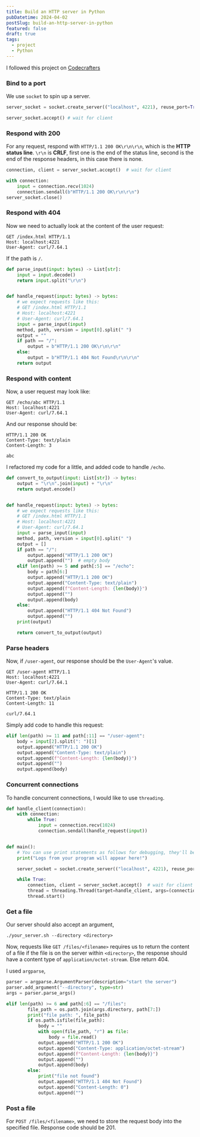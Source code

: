 ```yaml
---
title: Build an HTTP server in Python
pubDatetime: 2024-04-02
postSlug: build-an-http-server-in-python
featured: false
draft: true
tags:
  - project
  - Python
---
```

I followed this project on [Codecrafters]()

### Bind to a port

We use `socket` to spin up a server.

```python
server_socket = socket.create_server(("localhost", 4221), reuse_port=True)

server_socket.accept() # wait for client
```

### Respond with 200

For any request, respond with `HTTP/1.1 200 OK\r\n\r\n`, which is the **HTTP status line**. `\r\n` is **CRLF**, first one is the end of the status line, second is the end of the response headers, in this case there is none.

```python
connection, client = server_socket.accept()  # wait for client

with connection:
	input = connection.recv(1024)
	connection.sendall(b"HTTP/1.1 200 OK\r\n\r\n")
server_socket.close()
```


### Respond with 404

Now we need to actually look at the content of the user request:

```
GET /index.html HTTP/1.1
Host: localhost:4221
User-Agent: curl/7.64.1
```

If the path is `/`.

```python
def parse_input(input: bytes) -> List[str]:
    input = input.decode()
    return input.split("\r\n")


def handle_request(input: bytes) -> bytes:
    # we expect requests like this:
    # GET /index.html HTTP/1.1
    # Host: localhost:4221
    # User-Agent: curl/7.64.1
    input = parse_input(input)
    method, path, version = input[0].split(" ")
    output = ""
    if path == "/":
        output = b"HTTP/1.1 200 OK\r\n\r\n"
    else:
        output = b"HTTP/1.1 404 Not Found\r\n\r\n"
    return output
```

### Respond with content

Now, a user request may look like:

```
GET /echo/abc HTTP/1.1
Host: localhost:4221
User-Agent: curl/7.64.1
```

And our response should be:

```
HTTP/1.1 200 OK
Content-Type: text/plain
Content-Length: 3

abc
```

I refactored my code for a little, and added code to handle `/echo`.

```python
def convert_to_output(input: List[str]) -> bytes:
    output = "\r\n".join(input) + "\r\n"
    return output.encode()


def handle_request(input: bytes) -> bytes:
    # we expect requests like this:
    # GET /index.html HTTP/1.1
    # Host: localhost:4221
    # User-Agent: curl/7.64.1
    input = parse_input(input)
    method, path, version = input[0].split(" ")
    output = []
    if path == "/":
        output.append("HTTP/1.1 200 OK")
        output.append("")  # empty body
    elif len(path) >= 5 and path[:5] == "/echo":
        body = path[6:]
        output.append("HTTP/1.1 200 OK")
        output.append("Content-Type: text/plain")
        output.append(f"Content-Length: {len(body)}")
        output.append("")
        output.append(body)
    else:
        output.append("HTTP/1.1 404 Not Found")
        output.append("")
    print(output)

    return convert_to_output(output)
```

### Parse headers

Now, if `/user-agent`, our response should be the `User-Agent`'s value.

```
GET /user-agent HTTP/1.1
Host: localhost:4221
User-Agent: curl/7.64.1
```

```
HTTP/1.1 200 OK
Content-Type: text/plain
Content-Length: 11

curl/7.64.1
```

Simply add code to handle this request:

```python
elif len(path) >= 11 and path[:11] == "/user-agent":
	body = input[2].split(": ")[1]
	output.append("HTTP/1.1 200 OK")
	output.append("Content-Type: text/plain")
	output.append(f"Content-Length: {len(body)}")
	output.append("")
	output.append(body)
```

### Concurrent connections

To handle concurrent connections, I would like to use `threading`.

```python
def handle_client(connection):
    with connection:
        while True:
            input = connection.recv(1024)
            connection.sendall(handle_request(input))


def main():
    # You can use print statements as follows for debugging, they'll be visible when running tests.
    print("Logs from your program will appear here!")

    server_socket = socket.create_server(("localhost", 4221), reuse_port=True)

    while True:
        connection, client = server_socket.accept()  # wait for client
        thread = threading.Thread(target=handle_client, args=(connection,))
        thread.start()
```

### Get a file

Our server should also accept an argument,

```
./your_server.sh --directory <directory>
```

Now, requests like `GET /files/<filename>` requires us to return the content of a file if the file is on the server within `<directory>`, the response should have a content type of `application/octet-stream`. Else return 404.

I used `argparse`,

```python
parser = argparse.ArgumentParser(description="start the server")
parser.add_argument("--directory", type=str)
args = parser.parse_args()
```

```python
elif len(path) >= 6 and path[:6] == "/files":
        file_path = os.path.join(args.directory, path[7:])
        print("file path: ", file_path)
        if os.path.isfile(file_path):
            body = ""
            with open(file_path, "r") as file:
                body = file.read()
            output.append("HTTP/1.1 200 OK")
            output.append("Content-Type: application/octet-stream")
            output.append(f"Content-Length: {len(body)}")
            output.append("")
            output.append(body)
        else:
            print("file not found")
            output.append("HTTP/1.1 404 Not Found")
            output.append("Content-Length: 0")
            output.append("")
```

### Post a file

For `POST /files/<filename>`, we need to store the request body into the specified file. Response code should be 201.